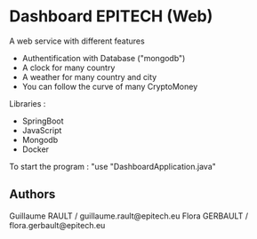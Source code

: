 <h1>Dashboard EPITECH (Web)</h1>
A web service with different features 

<ul>
<li>Authentification with Database ("mongodb")</li>
<li>A clock for many country</li>
<li>A weather for many country and city</li>
<li>You can follow the curve of many CryptoMoney</li>
</ul>

Libraries :
<ul>
<li>SpringBoot</li>
<li>JavaScript</li>
<li/>Mongodb</li>
<li>Docker</li>
</ul>

To start the program : "use "DashboardApplication.java"

<h2>Authors</h2>
Guillaume RAULT / guillaume.rault@epitech.eu
Flora GERBAULT / flora.gerbault@epitech.eu

